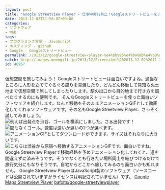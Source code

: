 ```yaml
---
layout: post
title: "Google Streetview Player - 仕事中実行禁止！Googleストリートビューをアニメーションで楽しむ"
date: 2013-12-02T11:56:07+09:00
categories:
- ソフトウェア
- Web
tags: 
- プログラミング言語 - JavaScript
- ホスティング - github
- Google - Googleストリートビュー
permalink: /2013/12/google-streetview-player-%e4%bb%95%e4%ba%8b%e4%b8%ad%e5%ae%9f%e8%a1%8c%e7%a6%81%e6%ad%a2%ef%bc%81google%e3%82%b9%e3%83%88%e3%83%aa%e3%83%bc%e3%83%88%e3%83%93%e3%83%a5%e3%83%bc%e3%82%92%e3%82%a2-2/
catch: http://images.moongift.jp/2013/12/Screenshot%202013-12-02%2011.36.58_thumb.cfeeb667ed9049d38f228b575329420f.png
id: 46957
---
```

仮想空間を旅してみよう！
Googleストリートビューは面白いですよね。適当なところに人形を立ててぐるぐる周りを見渡したり、どんどん移動して見知らぬ土地まで仮想空間で旅してしまったりします。駅の出口から目的地まで行き方を調べたりするのにも便利です。
そんなGoogleストリートビューを使った面白いソフトウェアを紹介します。なんと移動をそのままアニメーションGIFとして動画化してくれるソフトウェアです。その名もGoogle Streetview Player、さっそく試してみましょう。
![例えば出発点を渋谷、ゴールを横浜にしました。さぁ出発です！](http://images.moongift.jp/2013/12/Screenshot%202013-12-02%2011.36.03_thumb.6ea024d53cb26cd08d01164bb43911be.png "http://images.moongift.jp/2013/12/Screenshot%202013-12-02%2011.36.03.6ea024d53cb26cd08d01164bb43911be.png")
![間もなくゴール。速度は速いか遅いの2つが選べます。](http://images.moongift.jp/2013/12/Screenshot%202013-12-02%2011.36.58_thumb.cfeeb667ed9049d38f228b575329420f.png "http://images.moongift.jp/2013/12/Screenshot%202013-12-02%2011.36.58.cfeeb667ed9049d38f228b575329420f.png")
![アニメーションGIFとしてダウンロードができます。サイズはそれなりに大きいです。](http://images.moongift.jp/2013/12/Screenshot%202013-12-02%2011.37.32_thumb.b53ad8c04b953a63372e966b82b8403e.png "http://images.moongift.jp/2013/12/Screenshot%202013-12-02%2011.37.32.b53ad8c04b953a63372e966b82b8403e.png")
![こちらは渋谷から原宿へ移動するアニメーションGIFです。面白いですね。](http://images.moongift.jp.s3.amazonaws.com/images/movie.gif?true)
Google Streetview Playerで移動経路を予めアニメーション化しておくと、道を間違えずに済みそうです。そうでなくとも行きたい場所同士を結びつけるだけで旅行気分にもなりそうです。自宅からどこかへ旅してみるのも面白いかも知れません。
Google Streetview PlayerはJavaScript製のソフトウェア（ソースコードは公開されていますがライセンスは明記されていません）です。
[Google Maps Streetview Player](http://www.brianfolts.com/driver/)
[bafolts/google-streetviewplayer](https://github.com/bafolts/google-streetviewplayer)